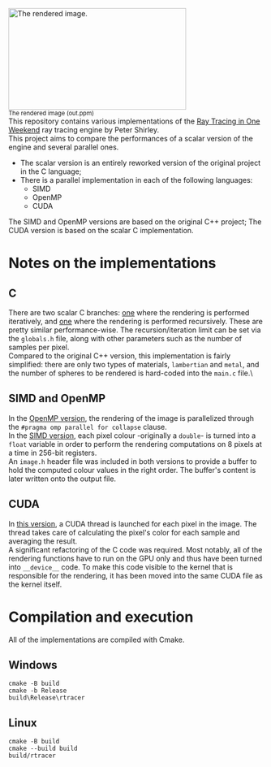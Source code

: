 <img src="https://github.com/user-attachments/assets/8bf7ab3c-c043-4022-9a48-e0e025e3d684" alt="The rendered image." width="350" height="200">\
<sup>The rendered image (out.ppm)</sup>\
This repository contains various implementations of the [Ray Tracing in One Weekend](https://github.com/RayTracing/raytracing.github.io) ray tracing engine by Peter Shirley.\
This project aims to compare the performances of a scalar version of the engine and several parallel ones.
- The scalar version is an entirely reworked version of the original project in the C language;
- There is a parallel implementation in each of the following languages:
   - SIMD
   - OpenMP
   - CUDA

The SIMD and OpenMP versions are based on the original C++ project; The CUDA version is based on the scalar C implementation.
# Notes on the implementations
## C
There are two scalar C branches: [one](https://github.com/Nicolo02/project_rtracer/tree/c_iterative) where the rendering is performed iteratively, and [one](https://github.com/Nicolo02/project_rtracer/tree/c_recursive) where the rendering is performed recursively. These are pretty similar performance-wise. The recursion/iteration limit can be set via the `globals.h` file, along with other parameters such as the number of samples per pixel.\
Compared to the original C++ version, this implementation is fairly simplified: there are only two types of materials, `lambertian` and `metal`, and the number of spheres to be rendered is hard-coded into the `main.c` file.\
## SIMD and OpenMP
In the [OpenMP version](https://github.com/Nicolo02/project_rtracer/tree/OpenMP), the rendering of the image is parallelized through the `#pragma omp parallel for collapse` clause.\
In the [SIMD version](https://github.com/Nicolo02/project_rtracer/tree/SIMD), each pixel colour -originally a `double`- is turned into a `float` variable in order to perform the rendering computations on 8 pixels at a time in 256-bit registers.\
An `image.h` header file was included in both versions to provide a buffer to hold the computed colour values in the right order. The buffer's content is later written onto the output file.
## CUDA
In [this version](https://github.com/Nicolo02/project_rtracer/tree/cuda), a CUDA thread is launched for each pixel in the image. The thread takes care of calculating the pixel's color for each sample and averaging the result.\
A significant refactoring of the C code was required. Most notably, all of the rendering functions have to run on the GPU only and thus have been turned into `__device__` code. To make this code visible to the kernel that is responsible for the rendering, it has been moved into the same CUDA file as the kernel itself.
# Compilation and execution
All of the implementations are compiled with Cmake.
## Windows
```
cmake -B build
cmake -b Release
build\Release\rtracer
```
## Linux
```
cmake -B build
cmake --build build
build/rtracer
```
